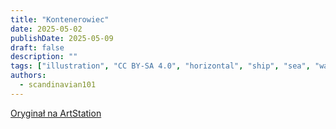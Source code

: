 ```yaml
---
title: "Kontenerowiec"
date: 2025-05-02
publishDate: 2025-05-09
draft: false
description: ""
tags: ["illustration", "CC BY-SA 4.0", "horizontal", "ship", "sea", "water", "transport", "people"]
authors:
  - scandinavian101
---
```


[Oryginał na ArtStation](https://www.artstation.com/artwork/nJOPb1)
